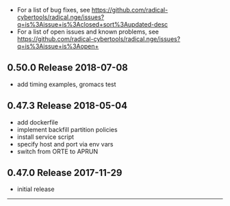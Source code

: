 
  - For a list of bug fixes, see 
    https://github.com/radical-cybertools/radical.nge/issues?q=is%3Aissue+is%3Aclosed+sort%3Aupdated-desc
  - For a list of open issues and known problems, see
    https://github.com/radical-cybertools/radical.nge/issues?q=is%3Aissue+is%3Aopen+


0.50.0 Release                                                        2018-07-08
--------------------------------------------------------------------------------

  - add timing examples, gromacs test


0.47.3 Release                                                        2018-05-04
--------------------------------------------------------------------------------

  - add dockerfile
  - implement backfill partition policies 
  - install service script 
  - specify host and port via env vars 
  - switch from ORTE to APRUN 


0.47.0 Release                                                        2017-11-29
--------------------------------------------------------------------------------

  - initial release


--------------------------------------------------------------------------------

